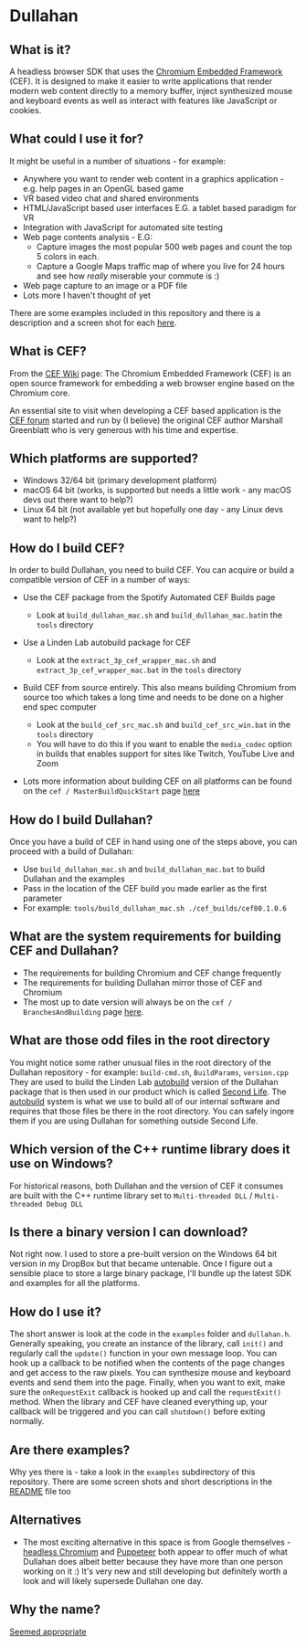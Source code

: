 # Dullahan

## What is it?

A headless browser SDK that uses the [Chromium Embedded Framework](https://en.wikipedia.org/wiki/Chromium_Embedded_Framework) (CEF). It is designed to make it easier to write applications that render modern web content directly to a memory buffer, inject synthesized mouse and keyboard events as well as interact with features like JavaScript or cookies.

## What could I use it for?

It might be useful in a number of situations - for example:

* Anywhere you want to render web content in a graphics application - e.g. help pages in an OpenGL based game
* VR based video chat and shared environments
* HTML/JavaScript based user interfaces E.G. a tablet based paradigm for VR
* Integration with JavaScript for automated site testing
* Web page contents analysis - E.G:
    * Capture images the most popular 500 web pages and count the top 5 colors in each.
    * Capture a Google Maps traffic map of where you live for 24 hours and see how *really* miserable your commute is :)
* Web page capture to an image or a PDF file
* Lots more I haven't thought of yet

There are some examples included in this repository and there is a description and a screen shot for each [here](./examples/README.md). 

## What is CEF?

From the [CEF Wiki](https://en.wikipedia.org/wiki/Chromium_Embedded_Framework) page: The Chromium Embedded Framework (CEF) is an open source framework for embedding a web browser engine based on the Chromium core. 

An essential site to visit when developing a CEF based application is the [CEF forum](http://magpcss.org/ceforum/) started and run by (I believe) the original CEF author Marshall Greenblatt who is very generous with his time and expertise.

## Which platforms are supported?

* Windows 32/64 bit (primary development platform)
* macOS 64 bit (works, is supported but needs a little work - any macOS devs out there want to help?)
* Linux 64 bit (not available yet but hopefully one day - any Linux devs want to help?)

## How do I build CEF?

In order to build Dullahan, you need to build CEF. You can acquire or build a compatible version of CEF in a number of ways:

* Use the CEF package from the Spotify Automated CEF Builds page
    * Look at `build_dullahan_mac.sh` and `build_dullahan_mac.bat`in the `tools` directory
* Use a Linden Lab autobuild package for CEF
    * Look at the `extract_3p_cef_wrapper_mac.sh` and `extract_3p_cef_wrapper_mac.bat` in the `tools` directory
* Build CEF from source entirely. This also means building Chromium from source too which takes a long time and needs to be done on a higher end spec computer
    * Look at the `build_cef_src_mac.sh` and `build_cef_src_win.bat` in the `tools` directory
    * You will have to do this if you want to enable the `media_codec` option in builds that enables support for sites like Twitch, YouTube Live and Zoom

* Lots more information about building CEF on all platforms can be found on the `cef / MasterBuildQuickStart` page [here](https://bitbucket.org/chromiumembedded/cef/wiki/MasterBuildQuickStart#markdown-header-mac-os-x-setup)

## How do I build Dullahan?

Once you have a build of CEF in hand using one of the steps above, you can proceed with a build of Dullahan:

* Use `build_dullahan_mac.sh` and `build_dullahan_mac.bat` to build Dullahan and the examples
* Pass in the location of the CEF build you made earlier as the first parameter
* For example: `tools/build_dullahan_mac.sh ./cef_builds/cef80.1.0.6`

## What are the system requirements for building CEF and Dullahan?

* The requirements for building Chromium and CEF change frequently
* The requirements for building Dullahan mirror those of CEF and Chromium
* The most up to date version will always be on the `cef / BranchesAndBuilding` page [here](https://bitbucket.org/chromiumembedded/cef/wiki/BranchesAndBuilding.md#markdown-header-background).

## What are those odd files in the root directory

You might notice some rather unusual files in the root directory of the Dullahan repository - for example: `build-cmd.sh`, `BuildParams`, `version.cpp` They are used to build the Linden Lab [autobuild](http://wiki.secondlife.com/wiki/Autobuild) version of the Dullahan package that is then used in our product which is called [Second Life](https://secondlife.com). The [autobuild](http://wiki.secondlife.com/wiki/Autobuild) system is what we use to build all of our internal software and requires that those files be there in the root directory. You can safely ingore them if you are using Dullahan for something outside Second Life.

## Which version of the C++ runtime library does it use on Windows?

For historical reasons, both Dullahan and the version of CEF it consumes are built with the C++ runtime library set to `Multi-threaded DLL` / `Multi-threaded Debug DLL`

## Is there a binary version I can download? ##

Not right now. I used to store a pre-built version on the Windows 64 bit version in my DropBox but that became untenable. Once I figure out a sensible place to store a large binary package, I'll bundle up the latest SDK and examples for all the platforms.

## How do I use it?

The short answer is look at the code in the `examples` folder and `dullahan.h`. Generally speaking, you create an instance of the library, call `init()` and regularly call the `update()` function in your own message loop. You can hook up a callback to be notified when the contents of the page changes and get access to the raw pixels. You can synthesize mouse and keyboard events and send them into the page. Finally, when you want to exit, make sure the `onRequestExit` callback is hooked up and call the `requestExit()` method. When the library and CEF have cleaned everything up, your callback will be triggered and you can call `shutdown()` before exiting normally.

## Are there examples?

Why yes there is - take a look in the `examples` subdirectory of this repository. There are some screen shots and short descriptions in the [README](https://bitbucket.org/lindenlab/dullahan/src/default/examples/README.md) file too 

## Alternatives

* The most exciting alternative in this space is from Google themselves - [headless Chromium](https://chromium.googlesource.com/chromium/src/+/lkgr/headless/README.md) and [Puppeteer](https://developers.google.com/web/tools/puppeteer) both appear to offer much of what Dullahan does albeit better because they have more than one person working on it :) It's very new and still developing but definitely worth a look and will likely supersede Dullahan one day. 

## Why the name?

[Seemed appropriate](https://en.wikipedia.org/wiki/Dullahan)
